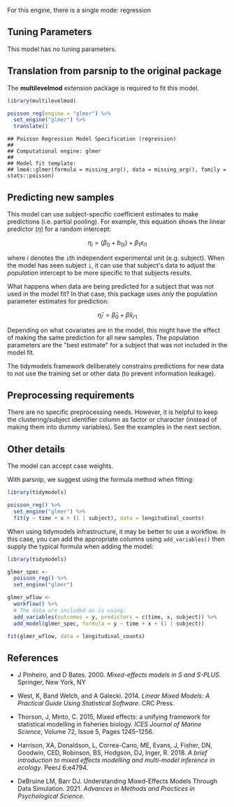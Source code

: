 


For this engine, there is a single mode: regression

## Tuning Parameters

This model has no tuning parameters.

## Translation from parsnip to the original package

The **multilevelmod** extension package is required to fit this model.


```r
library(multilevelmod)

poisson_reg(engine = "glmer") %>% 
  set_engine("glmer") %>% 
  translate()
```

```
## Poisson Regression Model Specification (regression)
## 
## Computational engine: glmer 
## 
## Model fit template:
## lme4::glmer(formula = missing_arg(), data = missing_arg(), family = stats::poisson)
```


## Predicting new samples

This model can use subject-specific coefficient estimates to make predictions (i.e. partial pooling). For example, this equation shows the linear predictor ($\eta$) for a random intercept: 

$$
\eta_{i} = (\beta_0 + b_{0i}) + \beta_1x_{i1}
$$ 

where $i$ denotes the `i`th independent experimental unit (e.g. subject). When the model has seen subject `i`, it can use that subject's data to adjust the _population_ intercept to be more specific to that subjects results. 

What happens when data are being predicted for a subject that was not used in the model fit? In that case, this package uses _only_ the population parameter estimates for prediction: 

$$
\hat{\eta}_{i'} = \hat{\beta}_0+ \hat{\beta}x_{i'1}
$$ 

Depending on what covariates are in the model, this might have the effect of making the same prediction for all new samples. The population parameters are the "best estimate" for a subject that was not included in the model fit.  

The tidymodels framework deliberately constrains predictions for new data to not use the training set or other data (to prevent information leakage). 


## Preprocessing requirements

There are no specific preprocessing needs. However, it is helpful to keep the clustering/subject identifier column as factor or character (instead of making them into dummy variables). See the examples in the next section. 

## Other details

The model can accept case weights. 

With parsnip, we suggest using the formula method when fitting: 

```r
library(tidymodels)

poisson_reg() %>% 
  set_engine("glmer") %>% 
  fit(y ~ time + x + (1 | subject), data = longitudinal_counts)
```

When using tidymodels infrastructure, it may be better to use a workflow. In this case, you can add the appropriate columns using `add_variables()` then supply the typical formula when adding the model: 

```r
library(tidymodels)

glmer_spec <- 
  poisson_reg() %>% 
  set_engine("glmer")

glmer_wflow <- 
  workflow() %>% 
  # The data are included as-is using:
  add_variables(outcomes = y, predictors = c(time, x, subject)) %>% 
  add_model(glmer_spec, formula = y ~ time + x + (1 | subject))

fit(glmer_wflow, data = longitudinal_counts)
```

## References

 - 	J Pinheiro, and D Bates. 2000. _Mixed-effects models in S and S-PLUS_. Springer, New York, NY
 
 - West, K, Band Welch, and A Galecki. 2014. _Linear Mixed Models: A Practical Guide Using Statistical Software_. CRC Press.
 
  - Thorson, J, Minto, C. 2015, Mixed effects: a unifying framework for statistical modelling in fisheries biology. _ICES Journal of Marine Science_, Volume 72, Issue 5, Pages 1245–1256.
  
  - Harrison, XA, Donaldson, L, Correa-Cano, ME, Evans, J, Fisher, DN, Goodwin, CED, Robinson, BS, Hodgson, DJ, Inger, R. 2018. _A brief introduction to mixed effects modelling and multi-model inference in ecology_. PeerJ 6:e4794. 
  
  - DeBruine LM, Barr DJ. Understanding Mixed-Effects Models Through Data Simulation. 2021. _Advances in Methods and Practices in Psychological Science_.   
  
